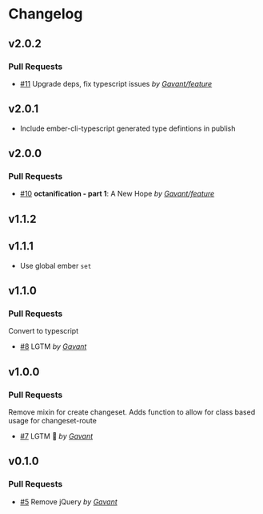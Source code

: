 Changelog
=========

## v2.0.2

### Pull Requests

- [#11](https://github.com/Gavant/gavant-ember-validations/pull/11)  Upgrade deps, fix typescript issues  *by [Gavant/feature](https://github.com/Gavant/feature)*

## v2.0.1

- Include ember-cli-typescript generated type defintions in publish

## v2.0.0

### Pull Requests

- [#10](https://github.com/Gavant/gavant-ember-validations/pull/10) **octanification - part 1**: A New Hope  *by [Gavant/feature](https://github.com/Gavant/feature)*

## v1.1.2

## v1.1.1
- Use global ember `set`
## v1.1.0

### Pull Requests
Convert to typescript

- [#8](https://github.com/Gavant/gavant-ember-validations/pull/8)  LGTM  *by [Gavant](https://github.com/Gavant)*

## v1.0.0

### Pull Requests
Remove mixin for create changeset. Adds function to allow for class based usage for changeset-route

- [#7](https://github.com/Gavant/gavant-ember-validations/pull/7)  LGTM 🚀  *by [Gavant](https://github.com/Gavant)*

## v0.1.0

### Pull Requests

- [#5](https://github.com/Gavant/gavant-ember-validations/pull/5) Remove jQuery *by [Gavant](https://github.com/Gavant)*
